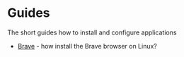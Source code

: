 # Guides

The short guides how to install and configure applications

- [Brave](https://brave.com/linux/#release-channel-installation) - how install the Brave browser on Linux?
